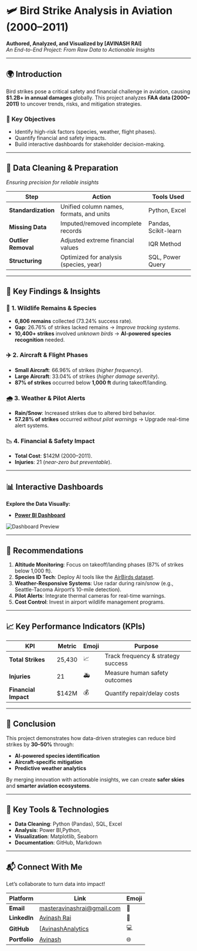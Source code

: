 # 🛩️ Bird Strike Analysis in Aviation (2000–2011)  
**Authored, Analyzed, and Visualized by [AVINASH RAI]**  
*An End-to-End Project: From Raw Data to Actionable Insights*  

---

## 🌍 Introduction  
Bird strikes pose a critical safety and financial challenge in aviation, causing **$1.2B+ in annual damages** globally. This project analyzes **FAA data (2000–2011)** to uncover trends, risks, and mitigation strategies.  

### 🎯 **Key Objectives**  
- Identify high-risk factors (species, weather, flight phases).  
- Quantify financial and safety impacts.  
- Build interactive dashboards for stakeholder decision-making.  

---

## 🧹 Data Cleaning & Preparation  
*Ensuring precision for reliable insights*  

| **Step**               | **Action**                              | **Tools Used**         |  
|-------------------------|-----------------------------------------|------------------------|  
| **Standardization**     | Unified column names, formats, and units | Python, Excel          |  
| **Missing Data**        | Imputed/removed incomplete records       | Pandas, Scikit-learn   |  
| **Outlier Removal**     | Adjusted extreme financial values        | IQR Method             |  
| **Structuring**         | Optimized for analysis (species, year)   | SQL, Power Query       |  

---

## 🔑 Key Findings & Insights  

### 🦴 **1. Wildlife Remains & Species**  
- **6,806 remains** collected (73.24% success rate).  
- **Gap**: 26.76% of strikes lacked remains → *Improve tracking systems*.  
- **10,400+ strikes** involved *unknown birds* → **AI-powered species recognition** needed.  

### ✈️ **2. Aircraft & Flight Phases**  
- **Small Aircraft**: 66.96% of strikes (*higher frequency*).  
- **Large Aircraft**: 33.04% of strikes (*higher damage severity*).  
- **87% of strikes** occurred below **1,000 ft** during takeoff/landing.  

### 🌧️ **3. Weather & Pilot Alerts**  
- **Rain/Snow**: Increased strikes due to altered bird behavior.  
- **57.28% of strikes** occurred *without pilot warnings* → Upgrade real-time alert systems.  

### 📉 **4. Financial & Safety Impact**  
- **Total Cost**: $142M (2000–2011).  
- **Injuries**: 21 (*near-zero but preventable*).  

---

## 📊 Interactive Dashboards  
**Explore the Data Visually:**  
- [**Power BI Dashboard**](https://github.com/AvinashAnalytics/Bird-Strike-Data-Visualization-2000-2011/blob/main/reports/Dshboard_Report.pdf)  


![Dashboard Preview](https://github.com/AvinashAnalytics/Bird-Strike-Data-Visualization-2000-2011/blob/main/reports/Dashboard_Images/Yearly%20Analysis%20%26%20Bird%20Strikes%20in%20the%20US'.png)  

---

## 🎯 Recommendations  
1. **Altitude Monitoring**: Focus on takeoff/landing phases (87% of strikes below 1,000 ft).  
2. **Species ID Tech**: Deploy AI tools like the [AirBirds dataset](https://airbirdsdata.github.io/).  
3. **Weather-Responsive Systems**: Use radar during rain/snow (e.g., Seattle-Tacoma Airport’s 10-mile detection).  
4. **Pilot Alerts**: Integrate thermal cameras for real-time warnings.  
5. **Cost Control**: Invest in airport wildlife management programs.  

---

## 📈 Key Performance Indicators (KPIs)  
| KPI                | Metric       | Emoji | Purpose                              |  
|---------------------|--------------|-------|--------------------------------------|  
| **Total Strikes**   | 25,430       | 📈    | Track frequency & strategy success   |  
| **Injuries**        | 21           | 🚑    | Measure human safety outcomes        |  
| **Financial Impact**| $142M        | 💰    | Quantify repair/delay costs          |  

---

## 🚀 Conclusion  
This project demonstrates how data-driven strategies can reduce bird strikes by **30–50%** through:  
- **AI-powered species identification**  
- **Aircraft-specific mitigation**  
- **Predictive weather analytics**  

By merging innovation with actionable insights, we can create **safer skies** and **smarter aviation ecosystems**.  

---

## 🔧 Key Tools & Technologies  
- **Data Cleaning**: Python (Pandas), SQL, Excel  
- **Analysis**: Power BI,Python, 
- **Visualization**: Matplotlib, Seaborn  
- **Documentation**: GitHub, Markdown  

---

## 📬 Connect With Me  
Let’s collaborate to turn data into impact!  

| Platform       | Link                                   | Emoji |  
|----------------|----------------------------------------|-------|  
| **Email**      | [masteravinashrai@gmail.com](mailto:masteravinashrai@gmail.com)    | 📧    |  
| **LinkedIn**   | [Avinash Rai](https://www.linkedin.com/in/avinashanalytics/) | 🔗    |  
| **GitHub**     | [[AvinashAnalytics](https://github.com/AvinashAnalytics)     | 💻    |  
| **Portfolio**  | [Avinash](https://github.com/AvinashAnalytics/AvinashAnalytics)          | 🌐    |  

